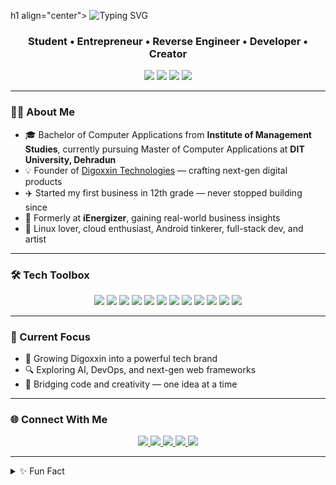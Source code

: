 h1 align="center">
  <img src="https://readme-typing-svg.demolab.com?font=Fira+Code&weight=500&size=25&pause=1000&color=8da46f&center=true&vCenter=true&width=435&lines=I+am+Pragyan.;I+am+an+Entrepreneur.;I+am+a+Developer.;I+am+a+Reverse+Engineer.;I+am+an+Artist." alt="Typing SVG" />
</h1>

<h3 align="center"> Student • Entrepreneur • Reverse Engineer • Developer • Creator</h3>

<p align="center">
  <img src="https://img.shields.io/badge/Linux%20Ninja-000000?style=flat&logo=linux&logoColor=white" />
  <img src="https://img.shields.io/badge/Cloud%20Explorer-blue?style=flat&logo=googlecloud" />
  <img src="https://img.shields.io/badge/Reverse%20Engineer-orange?style=flat&logo=android&logoColor=white" />
  <img src="https://img.shields.io/badge/MERN%20Stack-088F8F?style=flat&logo=react" />
</p>

---

### 👨‍💻 About Me

- 🎓 Bachelor of Computer Applications from **Institute of Management Studies**, currently pursuing Master of Computer Applications at **DIT University, Dehradun**
- 💡 Founder of [Digoxxin Technologies](https://digoxxin.com) — crafting next-gen digital products
- ✈️ Started my first business in 12th grade — never stopped building since
- 🏢 Formerly at **iEnergizer**, gaining real-world business insights
- 🧠 Linux lover, cloud enthusiast, Android tinkerer, full-stack dev, and artist

---

### 🛠️ Tech Toolbox

<p align="center">
  <img src="https://img.shields.io/badge/C-informational?style=flat&logo=c&logoColor=white&color=blue" />
  <img src="https://img.shields.io/badge/C++-blue?style=flat&logo=c%2B%2B&logoColor=white" />
  <img src="https://img.shields.io/badge/Python-yellow?style=flat&logo=python&logoColor=white" />
  <img src="https://img.shields.io/badge/HTML5-e34c26?style=flat&logo=html5&logoColor=white" />
  <img src="https://img.shields.io/badge/CSS3-264de4?style=flat&logo=css3&logoColor=white" />
  <img src="https://img.shields.io/badge/JavaScript-f0db4f?style=flat&logo=javascript&logoColor=black" />
  <img src="https://img.shields.io/badge/React-61dafb?style=flat&logo=react&logoColor=black" />
  <img src="https://img.shields.io/badge/Node.js-3C873A?style=flat&logo=node.js&logoColor=white" />
  <img src="https://img.shields.io/badge/MongoDB-4DB33D?style=flat&logo=mongodb&logoColor=white" />
  <img src="https://img.shields.io/badge/MySQL-4479A1?style=flat&logo=mysql&logoColor=white" />
  <img src="https://img.shields.io/badge/Linux-FCC624?style=flat&logo=linux&logoColor=black" />
  <img src="https://img.shields.io/badge/ADB%20&%20Fastboot-222222?style=flat&logo=android&logoColor=green" />
</p>

---

### 🌱 Current Focus

- 🚀 Growing Digoxxin into a powerful tech brand
- 🔍 Exploring AI, DevOps, and next-gen web frameworks
- 🎨 Bridging code and creativity — one idea at a time

---

### 🌐 Connect With Me

<p align="center">
  <a href="https://www.linkedin.com/in/pragyan-trivedi?utm_source=share&utm_campaign=share_via&utm_content=profile&utm_medium=ios_app" target="_blank">
    <img src="https://img.shields.io/badge/LinkedIn-0A66C2?style=flat&logo=linkedin&logoColor=white" />
  </a>
  <a href="https://instagram.com/pragyan_trivedi" target="_blank">
    <img src="https://img.shields.io/badge/Instagram-E4405F?style=flat&logo=instagram&logoColor=white" />
  </a>
  <a href="https://twitter.com/pragyantrivedi_" target="_blank">
    <img src="https://img.shields.io/badge/Twitter-1DA1F2?style=flat&logo=twitter&logoColor=white" />
  </a>
  <a href="mailto:you@example.com">
    <img src="https://img.shields.io/badge/Email-D14836?style=flat&logo=gmail&logoColor=white" />
  </a>
  <a href="https://digoxxin.com" target="_blank">
    <img src="https://img.shields.io/badge/Website-000000?style=flat&logo=google-chrome&logoColor=white" />
  </a>
</p>

---

<details>
<summary>✨ Fun Fact</summary>

I reverse-engineered an Android SDK setup to create tools 5× faster than standard — all fueled by curiosity and open-source love 🚀
</details>
